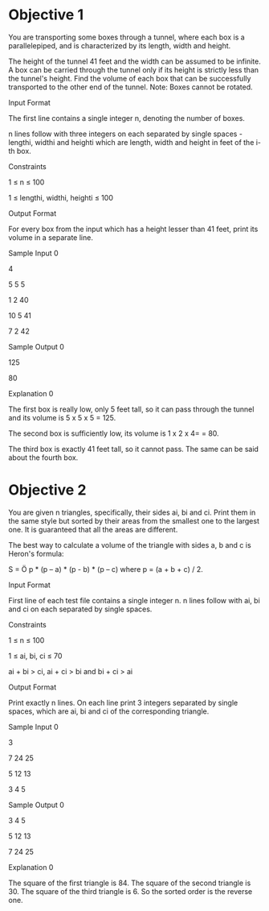 # Objective 1

You are transporting some boxes through a tunnel, where each box is a parallelepiped, and is characterized by its length, width and height.

 

The height of the tunnel 41 feet and the width can be assumed to be infinite. A box can be carried through the tunnel only if its height is strictly less than the tunnel's height. Find the volume of each box that can be successfully transported to the other end of the tunnel. Note: Boxes cannot be rotated.

 

Input Format

 

The first line contains a single integer n, denoting the number of boxes.

n lines follow with three integers on each separated by single spaces - lengthi, widthi and heighti which are length, width and height in feet of the i-th box.

 

Constraints

 

1 ≤ n ≤ 100

1 ≤ lengthi, widthi, heighti ≤ 100

 

Output Format

 

For every box from the input which has a height lesser than 41 feet, print its volume in a separate line.

 

Sample Input 0

 

4

5 5 5

1 2 40

10 5 41

7 2 42

 

Sample Output 0

 

125

80

 

Explanation 0

 

The first box is really low, only 5 feet tall, so it can pass through the tunnel and its volume is 5 x 5 x 5 = 125.

 

The second box is sufficiently low, its volume is 1 x 2 x 4= = 80.

 

The third box is exactly 41 feet tall, so it cannot pass. The same can be said about the fourth box.

# Objective 2

You are given n triangles, specifically, their sides ai, bi and ci. Print them in the same style but sorted by their areas from the smallest one to the largest one. It is guaranteed that all the areas are different.

 

The best way to calculate a volume of the triangle with sides a, b and c is Heron's formula:

 

S = Ö p * (p – a) * (p - b) * (p – c) where p = (a + b + c) / 2.

 

Input Format

 

First line of each test file contains a single integer n. n lines follow with ai, bi and ci on each separated by single spaces.

 

Constraints

 

1 ≤ n ≤ 100

1 ≤ ai, bi, ci ≤ 70

ai + bi > ci, ai + ci > bi and bi + ci > ai

 

Output Format

 

Print exactly n lines. On each line print 3 integers separated by single spaces, which are ai, bi and ci of the corresponding triangle.

 

Sample Input 0

 

3

7 24 25

5 12 13

3 4 5

 

Sample Output 0

 

3 4 5

5 12 13

7 24 25

 

Explanation 0

 

The square of the first triangle is 84. The square of the second triangle is 30. The square of the third triangle is 6. So the sorted order is the reverse one.